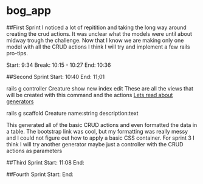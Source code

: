 # bog_app
##First Sprint
I noticed a lot of repitition and taking the long way around creating the crud actions. It was unclear what the models were until about midway trough the challenge. Now that I know we are making only one model with all the CRUD actions I think I will try and implement a few rails pro-tips.

Start: 9:34
Break: 10:15 - 10:27
End: 10:36

##Second Sprint
Start: 10:40
End: 11;01

rails g controller Creature show new index edit
These are all the views that will be created with this command and the actions
[Lets read about generators](http://guides.rubyonrails.org/generators.html)

rails g scaffold Creature name:string description:text

This generated all of the basic CRUD actions and even formatted the data in a table. The bootstrap link was cool, but my formatting was really messy and I could not figure out how to apply a basic CSS container.
For sprint 3 I think I will try another generator maybe just a controller with the CRUD actions as parameters

##Third Sprint
Start: 11:08
End:

##Fourth Sprint
Start: 
End:



